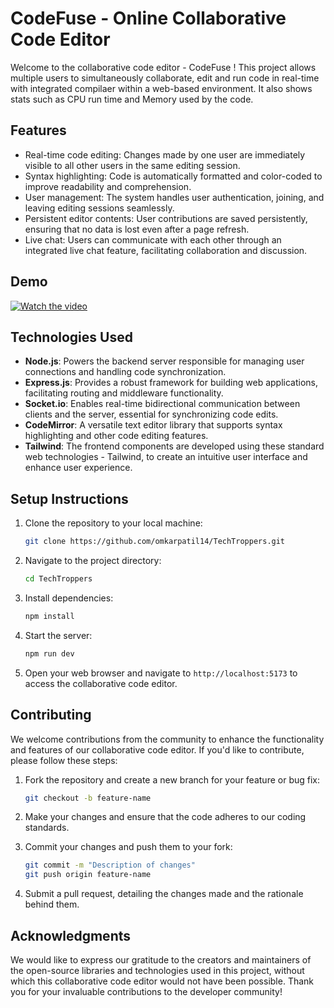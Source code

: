 # CodeFuse - Online Collaborative Code Editor

Welcome to the collaborative code editor - CodeFuse ! This project allows multiple users to simultaneously collaborate, edit and run code in real-time with integrated compilaer within a web-based environment. It also shows stats such as CPU run time and Memory used by the code. 

## Features

- Real-time code editing: Changes made by one user are immediately visible to all other users in the same editing session.
- Syntax highlighting: Code is automatically formatted and color-coded to improve readability and comprehension.
- User management: The system handles user authentication, joining, and leaving editing sessions seamlessly.
- Persistent editor contents: User contributions are saved persistently, ensuring that no data is lost even after a page refresh.
- Live chat: Users can communicate with each other through an integrated live chat feature, facilitating collaboration and discussion.

  
## Demo

[![Watch the video](https://imgur.com/a/YSc8NXF)](https://www.youtube.com/watch?v=yIZB7ypqpD0)


## Technologies Used

- **Node.js**: Powers the backend server responsible for managing user connections and handling code synchronization.
- **Express.js**: Provides a robust framework for building web applications, facilitating routing and middleware functionality.
- **Socket.io**: Enables real-time bidirectional communication between clients and the server, essential for synchronizing code edits.
- **CodeMirror**: A versatile text editor library that supports syntax highlighting and other code editing features.
- **Tailwind**: The frontend components are developed using these standard web technologies - Tailwind, to create an intuitive user interface and enhance user experience.

## Setup Instructions

1. Clone the repository to your local machine:

    ```bash
    git clone https://github.com/omkarpatil14/TechTroppers.git
    ```

2. Navigate to the project directory:

    ```bash
    cd TechTroppers
    ```

3. Install dependencies:

    ```bash
    npm install
    ```

4. Start the server:

    ```bash
    npm run dev
    ```

5. Open your web browser and navigate to `http://localhost:5173` to access the collaborative code editor.

## Contributing

We welcome contributions from the community to enhance the functionality and features of our collaborative code editor. If you'd like to contribute, please follow these steps:

1. Fork the repository and create a new branch for your feature or bug fix:

    ```bash
    git checkout -b feature-name
    ```

2. Make your changes and ensure that the code adheres to our coding standards.

3. Commit your changes and push them to your fork:

    ```bash
    git commit -m "Description of changes"
    git push origin feature-name
    ```

4. Submit a pull request, detailing the changes made and the rationale behind them.

## Acknowledgments

We would like to express our gratitude to the creators and maintainers of the open-source libraries and technologies used in this project, without which this collaborative code editor would not have been possible. Thank you for your invaluable contributions to the developer community!
